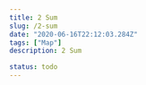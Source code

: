 ```yaml
---
title: 2 Sum
slug: /2-sum
date: "2020-06-16T22:12:03.284Z"
tags: ["Map"]
description: 2 Sum

status: todo
---
```

